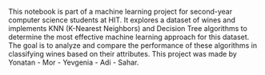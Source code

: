 This notebook is part of a machine learning project for second-year computer science students at HIT.
It explores a dataset of wines and implements KNN (K-Nearest Neighbors) and Decision Tree algorithms to determine the most effective machine learning approach for this dataset.
The goal is to analyze and compare the performance of these algorithms in classifying wines based on their attributes.
This project was made by 
Yonatan - Mor - Yevgenia - Adi - Sahar.
